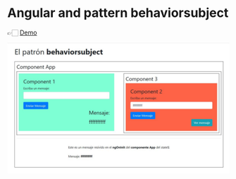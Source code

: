 # Angular and pattern behaviorsubject

👉🏻 [Demo](https://dennysjmarquez.github.io/angular-pattern-behaviorsubject/index.html)

![](https://raw.githubusercontent.com/dennysjmarquez/angular-pattern-behaviorsubject/img/Imagen1.jpg)

